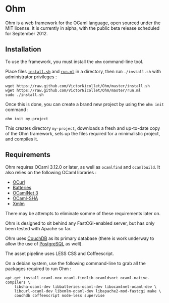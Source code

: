 Ohm
===

Ohm is a web framework for the OCaml language, open sourced under the MIT license. It is 
currently in alpha, with the public beta release scheduled for September 2012.

Installation
------------

To use the framework, you must install the `ohm` command-line tool.

Place files [`install.sh`](https://github.com/VictorNicollet/Ohm/blob/master/install.sh) 
and [`run.ml`](https://github.com/VictorNicollet/Ohm/blob/master/run.ml) in a directory,
then run `./install.sh` with administrator privileges :

    wget https://raw.github.com/VictorNicollet/Ohm/master/install.sh
    wget https://raw.github.com/VictorNicollet/Ohm/master/run.ml 
    sudo ./install.sh

Once this is done, you can create a brand new project by using the `ohm init` command : 

    ohm init my-project

This creates directory `my-project`, downloads a fresh and up-to-date copy of the 
Ohm framework, sets up the files required for a minimalistic project, and compiles it. 

Requirements
------------

Ohm requires OCaml 3.12.0 or later, as well as `ocamlfind` and `ocamlbuild`. It also 
relies on the following OCaml libraries : 

  - [OCurl](http://sourceforge.net/projects/ocurl/) 
  - [Batteries](http://forge.ocamlcore.org/projects/batteries) 
  - [OCamlNet 3](http://projects.camlcity.org/projects/ocamlnet.html/)
  - [OCaml-SHA](https://github.com/vincenthz/ocaml-sha) 
  - [Xmlm](http://caml.inria.fr/cgi-bin/hump.en.cgi?contrib=563) 

There may be attempts to eliminate somme of these requirements later on.

Ohm is designed to sit behind any FastCGI-enabled server, but has only been tested
with Apache so far.

Ohm uses [CouchDB](http://couchdb.apache.org/) as its primary database (there is work 
underway to allow the use of [PostgreSQL](http://www.postgresql.org/) as well). 

The asset pipeline uses LESS CSS and Coffeescript. 

On a debian system, use the following command-line to grab all the packages required to
run Ohm : 

    apt-get install ocaml-nox ocaml-findlib ocamldsort ocaml-native-compilers \
        libsha-ocaml-dev libbatteries-ocaml-dev libocamlnet-ocaml-dev \
        libcurl-ocaml-dev libxmlm-ocaml-dev libapache2-mod-fastcgi make \
        couchdb coffeescript node-less supervise
